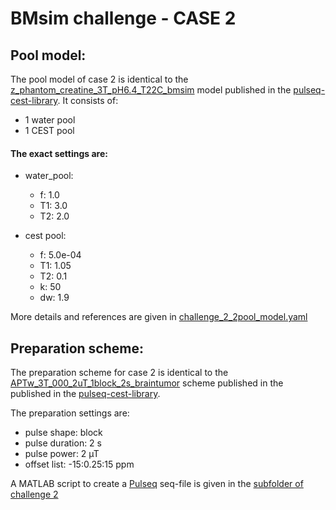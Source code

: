 # BMsim challenge - CASE 2

## Pool model:
The pool model of case 2 is identical to the [z_phantom_creatine_3T_pH6.4_T22C_bmsim](https://github.com/kherz/pulseq-cest-library/blob/6ffca73282badd2828b86ace383969e9b4276e80/sim-library/WM_3T_default_7pool_bmsim.yaml)
model published in the [pulseq-cest-library](https://github.com/kherz/pulseq-cest-library). It consists of:
 - 1 water pool
 - 1 CEST pool


#### The exact settings are:

  - water_pool:
    - f: 1.0
    - T1: 3.0
    - T2: 2.0


  - cest pool:
      - f: 5.0e-04
      - T1: 1.05
      - T2: 0.1
      - k: 50
      - dw: 1.9


More details and references are given in [challenge_2_2pool_model.yaml](/case_2/case_2_2pool_model.yaml)

## Preparation scheme:
The preparation scheme for case 2 is identical to the 
[APTw_3T_000_2uT_1block_2s_braintumor](https://github.com/kherz/pulseq-cest-library/blob/22009a462a689e10f407374efc0d63760344519b/seq-library/APTw_3T_000_2uT_1block_2s_braintumor/)
scheme published in the published in the [pulseq-cest-library](https://github.com/kherz/pulseq-cest-library).

The preparation settings are:
  - pulse shape: block
  - pulse duration: 2 s
  - pulse power: 2 µT
  - offset list: -15:0.25:15 ppm

A MATLAB script to create a [Pulseq](https://github.com/pulseq/pulseq) seq-file is given in the [subfolder of challenge 2](/case_2)
  
